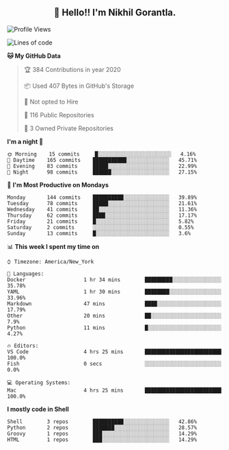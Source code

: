 <h2 align="center">👋 Hello!! I'm Nikhil Gorantla.</h2>

<!--START_SECTION:waka-->
![Profile Views](http://img.shields.io/badge/Profile%20Views-21-blue)

![Lines of code](https://img.shields.io/badge/From%20Hello%20World%20I've%20written-7.6%20million%20Lines%20of%20code-blue)

**🐱 My GitHub Data** 

> 🏆 384 Contributions in year 2020
 > 
> 📦 Used 407 Bytes in GitHub's Storage 
 > 
> 🚫 Not opted to Hire
 > 
> 📜 116 Public Repositories 
 > 
> 🔑 3 Owned Private Repositories 

**I'm a night 🦉** 

```text
🌞 Morning    15 commits     █░░░░░░░░░░░░░░░░░░░░░░░░   4.16% 
🌆 Daytime    165 commits    ███████████░░░░░░░░░░░░░░   45.71% 
🌃 Evening    83 commits     █████░░░░░░░░░░░░░░░░░░░░   22.99% 
🌙 Night      98 commits     ██████░░░░░░░░░░░░░░░░░░░   27.15%

```
📅 **I'm Most Productive on Mondays** 

```text
Monday       144 commits    ██████████░░░░░░░░░░░░░░░   39.89% 
Tuesday      78 commits     █████░░░░░░░░░░░░░░░░░░░░   21.61% 
Wednesday    41 commits     ██░░░░░░░░░░░░░░░░░░░░░░░   11.36% 
Thursday     62 commits     ████░░░░░░░░░░░░░░░░░░░░░   17.17% 
Friday       21 commits     █░░░░░░░░░░░░░░░░░░░░░░░░   5.82% 
Saturday     2 commits      ░░░░░░░░░░░░░░░░░░░░░░░░░   0.55% 
Sunday       13 commits     █░░░░░░░░░░░░░░░░░░░░░░░░   3.6%

```


📊 **This week I spent my time on** 

```text
⌚︎ Timezone: America/New_York

💬 Languages: 
Docker                   1 hr 34 mins        █████████░░░░░░░░░░░░░░░░   35.78% 
YAML                     1 hr 30 mins        ████████░░░░░░░░░░░░░░░░░   33.96% 
Markdown                 47 mins             ████░░░░░░░░░░░░░░░░░░░░░   17.79% 
Other                    20 mins             ██░░░░░░░░░░░░░░░░░░░░░░░   7.9% 
Python                   11 mins             █░░░░░░░░░░░░░░░░░░░░░░░░   4.27%

🔥 Editors: 
VS Code                  4 hrs 25 mins       █████████████████████████   100.0% 
Fish                     0 secs              ░░░░░░░░░░░░░░░░░░░░░░░░░   0.0%

💻 Operating Systems: 
Mac                      4 hrs 25 mins       █████████████████████████   100.0%

```

**I mostly code in Shell** 

```text
Shell        3 repos        ██████████░░░░░░░░░░░░░░░   42.86% 
Python       2 repos        ███████░░░░░░░░░░░░░░░░░░   28.57% 
Groovy       1 repos        ███░░░░░░░░░░░░░░░░░░░░░░   14.29% 
HTML         1 repos        ███░░░░░░░░░░░░░░░░░░░░░░   14.29%

```



<!--END_SECTION:waka-->
